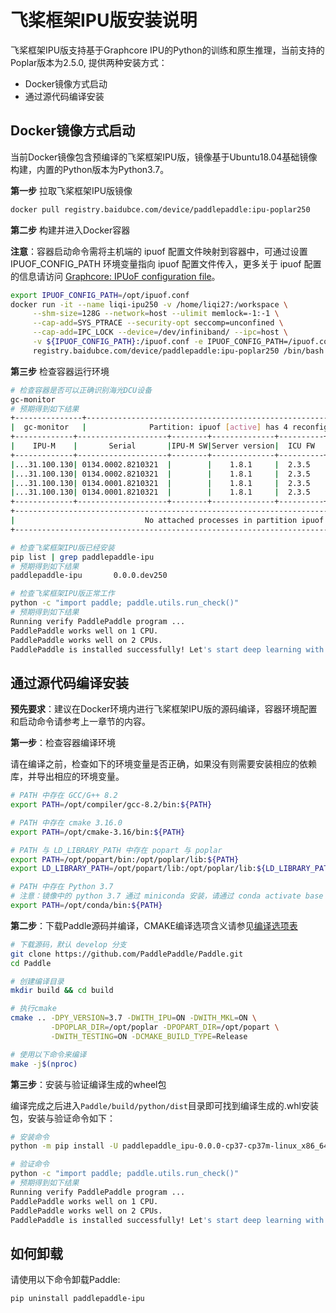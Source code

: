 # 飞桨框架IPU版安装说明

飞桨框架IPU版支持基于Graphcore IPU的Python的训练和原生推理，当前支持的Poplar版本为2.5.0, 提供两种安装方式：

- Docker镜像方式启动
- 通过源代码编译安装

## Docker镜像方式启动

当前Docker镜像包含预编译的飞桨框架IPU版，镜像基于Ubuntu18.04基础镜像构建，内置的Python版本为Python3.7。

**第一步** 拉取飞桨框架IPU版镜像

```bash
docker pull registry.baidubce.com/device/paddlepaddle:ipu-poplar250
```

**第二步** 构建并进入Docker容器

**注意**：容器启动命令需将主机端的 ipuof 配置文件映射到容器中，可通过设置 IPUOF_CONFIG_PATH 环境变量指向 ipuof 配置文件传入，更多关于 ipuof 配置的信息请访问 [Graphcore: IPUoF configuration file](https://docs.graphcore.ai/projects/vipu-admin/en/latest/cli_reference.html?highlight=ipuof#ipuof-configuration-file)。

```bash
export IPUOF_CONFIG_PATH=/opt/ipuof.conf
docker run -it --name liqi-ipu250 -v /home/liqi27:/workspace \
     --shm-size=128G --network=host --ulimit memlock=-1:-1 \
     --cap-add=SYS_PTRACE --security-opt seccomp=unconfined \
     --cap-add=IPC_LOCK --device=/dev/infiniband/ --ipc=host \
     -v ${IPUOF_CONFIG_PATH}:/ipuof.conf -e IPUOF_CONFIG_PATH=/ipuof.conf \
     registry.baidubce.com/device/paddlepaddle:ipu-poplar250 /bin/bash
```

**第三步** 检查容器运行环境

```bash
# 检查容器是否可以正确识别海光DCU设备
gc-monitor
# 预期得到如下结果
+---------------+--------------------------------------------------------------------------------+
|  gc-monitor   |              Partition: ipuof [active] has 4 reconfigurable IPUs               |
+-------------+--------------------+--------+--------------+----------+------+----+------+-------+
|    IPU-M    |       Serial       |IPU-M SW|Server version|  ICU FW  | Type | ID | IPU# |Routing|
+-------------+--------------------+--------+--------------+----------+------+----+------+-------+
|...31.100.130| 0134.0002.8210321  |        |    1.8.1     |  2.3.5   |M2000 | 0  |  3   |  DNC  |
|...31.100.130| 0134.0002.8210321  |        |    1.8.1     |  2.3.5   |M2000 | 1  |  2   |  DNC  |
|...31.100.130| 0134.0001.8210321  |        |    1.8.1     |  2.3.5   |M2000 | 2  |  1   |  DNC  |
|...31.100.130| 0134.0001.8210321  |        |    1.8.1     |  2.3.5   |M2000 | 3  |  0   |  DNC  |
+-------------+--------------------+--------+--------------+----------+------+----+------+-------+
+--------------------------------------------------------------------------------------------------+
|                             No attached processes in partition ipuof                             |
+--------------------------------------------------------------------------------------------------+

# 检查飞桨框架IPU版已经安装
pip list | grep paddlepaddle-ipu
# 预期得到如下结果
paddlepaddle-ipu       0.0.0.dev250

# 检查飞桨框架IPU版正常工作
python -c "import paddle; paddle.utils.run_check()"
# 预期得到如下结果
Running verify PaddlePaddle program ...
PaddlePaddle works well on 1 CPU.
PaddlePaddle works well on 2 CPUs.
PaddlePaddle is installed successfully! Let's start deep learning with PaddlePaddle now.
```

## 通过源代码编译安装

**预先要求**：建议在Docker环境内进行飞桨框架IPU版的源码编译，容器环境配置和启动命令请参考上一章节的内容。

**第一步**：检查容器编译环境

请在编译之前，检查如下的环境变量是否正确，如果没有则需要安装相应的依赖库，并导出相应的环境变量。

```bash
# PATH 中存在 GCC/G++ 8.2
export PATH=/opt/compiler/gcc-8.2/bin:${PATH}

# PATH 中存在 cmake 3.16.0
export PATH=/opt/cmake-3.16/bin:${PATH}

# PATH 与 LD_LIBRARY_PATH 中存在 popart 与 poplar
export PATH=/opt/popart/bin:/opt/poplar/lib:${PATH}
export LD_LIBRARY_PATH=/opt/popart/lib:/opt/poplar/lib:${LD_LIBRARY_PATH}

# PATH 中存在 Python 3.7
# 注意：镜像中的 python 3.7 通过 miniconda 安装，请通过 conda activate base 命令加载Python 3.7环境
export PATH=/opt/conda/bin:${PATH}
```

**第二步**：下载Paddle源码并编译，CMAKE编译选项含义请参见[编译选项表](https://www.paddlepaddle.org.cn/documentation/docs/zh/develop/install/Tables.html#Compile)

```bash
# 下载源码，默认 develop 分支
git clone https://github.com/PaddlePaddle/Paddle.git
cd Paddle

# 创建编译目录
mkdir build && cd build

# 执行cmake
cmake .. -DPY_VERSION=3.7 -DWITH_IPU=ON -DWITH_MKL=ON \
         -DPOPLAR_DIR=/opt/poplar -DPOPART_DIR=/opt/popart \
         -DWITH_TESTING=ON -DCMAKE_BUILD_TYPE=Release

# 使用以下命令来编译
make -j$(nproc)
```

**第三步**：安装与验证编译生成的wheel包

编译完成之后进入`Paddle/build/python/dist`目录即可找到编译生成的.whl安装包，安装与验证命令如下：

```bash
# 安装命令
python -m pip install -U paddlepaddle_ipu-0.0.0-cp37-cp37m-linux_x86_64.whl

# 验证命令
python -c "import paddle; paddle.utils.run_check()"
# 预期得到如下结果
Running verify PaddlePaddle program ...
PaddlePaddle works well on 1 CPU.
PaddlePaddle works well on 2 CPUs.
PaddlePaddle is installed successfully! Let's start deep learning with PaddlePaddle now.
```
## 如何卸载

请使用以下命令卸载Paddle:

```bash
pip uninstall paddlepaddle-ipu
```

